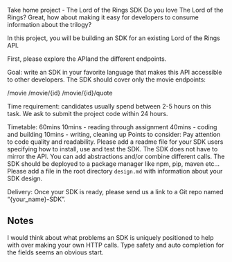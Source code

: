 Take home project - The Lord of the Rings SDK
Do you love The Lord of the Rings? Great, how about making it easy for developers to consume information about the trilogy?

In this project, you will be building an SDK for an existing Lord of the Rings API.

First, please explore the APIand the different endpoints.

Goal: write an SDK in your favorite language that makes this API accessible to other developers.
The SDK should cover only the movie endpoints:

/movie
/movie/{id}
/movie/{id}/quote

Time requirement: candidates usually spend between 2-5 hours on this task. We ask to submit the project code within 24 hours.


Timetable: 60mins
10mins - reading through assignment
40mins - coding and building
10mins - writing, cleaning up 
Points to consider:
Pay attention to code quality and readability.
Please add a readme file for your SDK users specifying how to install, use and test the SDK.
The SDK does not have to mirror the API. You can add abstractions and/or combine different calls.
The SDK should be deployed to a package manager like npm, pip, maven etc…
Please add a file in the root directory `design.md` with information about your SDK design.

Delivery: Once your SDK is ready, please send us a link to a Git repo named “{your_name}-SDK”.


## Notes
I would think about what problems an SDK is uniquely positioned to help with over making your own HTTP calls. Type safety and auto completion for the fields seems an obvious start.